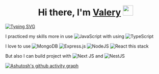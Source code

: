 <h1 align="center">Hi there, I'm <a href="https://next-portfolio-4xu2.vercel.app" target="_blank">Valery</a> 
<img src="https://github.com/blackcater/blackcater/raw/main/images/Hi.gif" height="32"/></h1>
<a href="https://git.io/typing-svg"><img src="https://readme-typing-svg.herokuapp.com?font=Fira+Code&pause=1000&center=true&vCenter=true&width=435&lines=I'm+a+fully+web+developer" alt="Typing SVG" /></a>

I practiced my skills more in use ![JavaScript](https://img.shields.io/badge/javascript-%23323330.svg?style=for-the-badge&logo=javascript&logoColor=%23F7DF1E) with using ![TypeScript](https://img.shields.io/badge/typescript-%23007ACC.svg?style=for-the-badge&logo=typescript&logoColor=white)

I love to use ![MongoDB](https://img.shields.io/badge/MongoDB-%234ea94b.svg?style=for-the-badge&logo=mongodb&logoColor=white) ![Express.js](https://img.shields.io/badge/express.js-%23404d59.svg?style=for-the-badge&logo=express&logoColor=%2361DAFB) ![NodeJS](https://img.shields.io/badge/node.js-6DA55F?style=for-the-badge&logo=node.js&logoColor=white) ![React](https://img.shields.io/badge/react-%2320232a.svg?style=for-the-badge&logo=react&logoColor=%2361DAFB) this stack

But also I can build project with ![Next JS](https://img.shields.io/badge/Next-black?style=for-the-badge&logo=next.js&logoColor=white) and ![NestJS](https://img.shields.io/badge/nestjs-%23E0234E.svg?style=for-the-badge&logo=nestjs&logoColor=white)

[![Ashutosh's github activity graph](https://github-readme-activity-graph.vercel.app/graph?username=ZeiZel&theme=dracula&custom_title=ZeiZel's+Activity)](https://github.com/ashutosh00710/github-readme-activity-graph)

